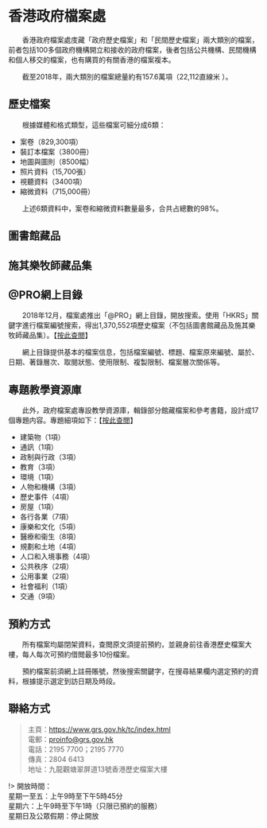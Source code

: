# 香港政府檔案處

　　香港政府檔案處庋藏「政府歷史檔案」和「民間歷史檔案」兩大類別的檔案，前者包括100多個政府機構開立和接收的政府檔案，後者包括公共機構、民間機構和個人移交的檔案，也有購買的有關香港的檔案複本。

　　截至2018年，兩大類別的檔案總量約有157.6萬項（22,112直線米 ）。

## 歷史檔案

　　根據媒體和格式類型，這些檔案可細分成6類：

- 案卷（829,300項）
- 裝訂本檔案（3800冊）
- 地圖與圖則（8500幅）
- 照片資料（15,700張）
- 視聽資料（3400項）
- 縮微資料（715,000冊）

　　上述6類資料中，案卷和縮微資料數量最多，合共占總數的98%。

## 圖書館藏品

## 施其樂牧師藏品集

## @PRO網上目錄

　　2018年12月，檔案處推出「@PRO」網上目錄，開放搜索。使用「HKRS」關鍵字進行檔案編號搜索，得出1,370,552項歷史檔案（不包括圖書館藏品及施其樂牧師藏品集）。【[按此查閲](https://search.grs.gov.hk/tc/index.xhtml "檔案處@PRO")】

　　網上目錄提供基本的檔案信息，包括檔案編號、標題、檔案原來編號、屬於、日期、著錄層次、取閱狀態、使用限制、複製限制、檔案層次關係等。

## 專題教學資源庫

　　此外，政府檔案處專設教學資源庫，輯錄部分館藏檔案和參考書籍，設計成17個專題内容。專題細項如下：【[按此查閲](https://www.grs.gov.hk/ws/erp/tc/lessons_and_plans/topical_guides.html "檔案處專題細項")】

- 建築物（1項）
- 通訊（1項）
- 政制與行政（3項）
- 教育（3項）
- 環境（1項）
- 人物和機構（3項）
- 歷史事件（4項）
- 房屋（1項）
- 各行各業（7項）
- 康樂和文化（5項）
- 醫療和衞生（8項）
- 規劃和土地（4項）
- 人口和入境事務（4項）
- 公共秩序（2項）
- 公用事業（2項）
- 社會福利（1項）
- 交通（9項）

## 預約方式

　　所有檔案均屬閉架資料，查閲原文須提前預約，並親身前往香港歷史檔案大樓，每人每次可預約借閲最多10份檔案。

　　預約檔案前須網上註冊賬號，然後搜索關鍵字，在搜尋結果欄内選定預約的資料，根據提示選定到訪日期及時段。

## 聯絡方式
> 主頁：<https://www.grs.gov.hk/tc/index.html>  
> 電郵：<proinfo@grs.gov.hk>  
> 電話：2195 7700；2195 7770  
> 傳真：2804 6413  
> 地址：九龍觀塘翠屏道13號香港歷史檔案大樓  

!> 開放時間：  
星期一至五：上午9時至下午5時45分  
星期六：上午9時至下午1時（只限已預約的服務）  
星期日及公眾假期：停止開放
